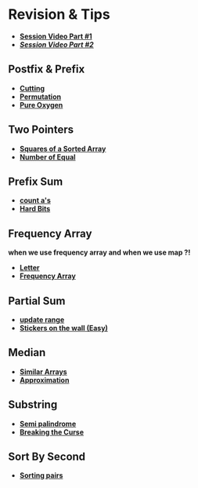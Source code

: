 # Revision & Tips

- [**Session Video Part #1**](https://cisuezedu.sharepoint.com/:v:/s/Group2/EZp1N6UKMP9GveGLjSlVJzcBBCzYznk30_fnQOEt9YH7tg?e=VB0XKp)
- [***Session Video Part #2***](https://cisuezedu.sharepoint.com/:v:/s/Group2/ESY8TpFQsRJKqOWU9qmmrRQBm5WuSEYx671QLcLjFZF3yg?e=q1DgH4)

## **Postfix & Prefix**

- **[Cutting](https://codeforces.com/group/dfmvO0RN41/contest/227601/problem/A)**
- **[Permutation](https://codeforces.com/group/u3Ii79X3NY/contest/270254/problem/L)**
- **[Pure Oxygen](https://codeforces.com/group/9PTNrhBNKn/contest/337624/problem/F)**

## **Two Pointers**

- **[Squares of a Sorted Array](https://leetcode.com/problems/squares-of-a-sorted-array)**
- **[Number of Equal](https://codeforces.com/edu/course/2/lesson/9/1/practice/contest/307092/problem/C)**

## **Prefix Sum**

- **[count a's](https://codeforces.com/group/c3FDl9EUi9/contest/262795/problem/H)**
- **[Hard Bits](https://codeforces.com/group/p6hc42ieQe/contest/324287/problem/G)**

## **Frequency Array**

**when we use frequency array and when we use map ?!**

- **[Letter](https://codeforces.com/group/u3Ii79X3NY/contest/270254/problem/D)**
- **[Frequency Array](https://codeforces.com/group/MWSDmqGsZm/contest/219774/problem/V)**

## **Partial Sum**

- **[update range](https://codeforces.com/group/c3FDl9EUi9/contest/262795/problem/F)**
- **[Stickers on the wall (Easy)](https://codeforces.com/gym/302587/problem/E)**

## **Median**

- **[Similar Arrays](https://codeforces.com/gym/102873/problem/C)**
- **[Approximation](https://codeforces.com/group/MEqF8b6wBT/contest/324245/problem/V)**

## **Substring**

- **[Semi palindrome](https://codeforces.com/group/2ia6U65GWG/contest/335066/problem/B)**
- **[Breaking the Curse](https://codeforces.com/gym/101840/problem/B)**

## **Sort By Second**

- **[Sorting pairs](https://codeforces.com/group/c3FDl9EUi9/contest/262795/problem/K)**
